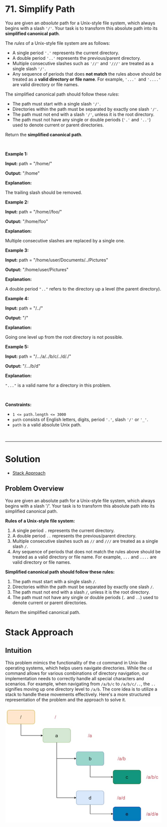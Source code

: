# 71. Simplify Path

<p>You are given an <em>absolute</em> path for a Unix-style file system, which always begins with a slash <code>'/'</code>. Your task is to transform this absolute path into its <strong>simplified canonical path</strong>.</p>

<p>The <em>rules</em> of a Unix-style file system are as follows:</p>

<ul>
  <li>A single period <code>'.'</code> represents the current directory.</li>
  <li>A double period <code>'..'</code> represents the previous/parent directory.</li>
  <li>Multiple consecutive slashes such as <code>'//'</code> and <code>'///'</code> are treated as a single slash <code>'/'</code>.</li>
  <li>Any sequence of periods that does <strong>not match</strong> the rules above should be treated as a <strong>valid directory or</strong> <strong>file </strong><strong>name</strong>. For example, <code>'...' </code>and <code>'....'</code> are valid directory or file names.</li>
</ul>

<p>The simplified canonical path should follow these <em>rules</em>:</p>

<ul>
  <li>The path must start with a single slash <code>'/'</code>.</li>
  <li>Directories within the path must be separated by exactly one slash <code>'/'</code>.</li>
  <li>The path must not end with a slash <code>'/'</code>, unless it is the root directory.</li>
  <li>The path must not have any single or double periods (<code>'.'</code> and <code>'..'</code>) used to denote current or parent directories.</li>
</ul>

<p>Return the <strong>simplified canonical path</strong>.</p>

<p>&nbsp;</p>
<p><strong class="example">Example 1:</strong></p>

<div class="example-block">
<p><strong>Input:</strong> <span class="example-io">path = "/home/"</span></p>

<p><strong>Output:</strong> <span class="example-io">"/home"</span></p>

<p><strong>Explanation:</strong></p>

<p>The trailing slash should be removed.</p>
</div>

<p><strong class="example">Example 2:</strong></p>

<div class="example-block">
<p><strong>Input:</strong> <span class="example-io">path = "/home//foo/"</span></p>

<p><strong>Output:</strong> <span class="example-io">"/home/foo"</span></p>

<p><strong>Explanation:</strong></p>

<p>Multiple consecutive slashes are replaced by a single one.</p>
</div>

<p><strong class="example">Example 3:</strong></p>

<div class="example-block">
<p><strong>Input:</strong> <span class="example-io">path = "/home/user/Documents/../Pictures"</span></p>

<p><strong>Output:</strong> <span class="example-io">"/home/user/Pictures"</span></p>

<p><strong>Explanation:</strong></p>

<p>A double period <code>".."</code> refers to the directory up a level (the parent directory).</p>
</div>

<p><strong class="example">Example 4:</strong></p>

<div class="example-block">
<p><strong>Input:</strong> <span class="example-io">path = "/../"</span></p>

<p><strong>Output:</strong> <span class="example-io">"/"</span></p>

<p><strong>Explanation:</strong></p>

<p>Going one level up from the root directory is not possible.</p>
</div>

<p><strong class="example">Example 5:</strong></p>

<div class="example-block">
<p><strong>Input:</strong> <span class="example-io">path = "/.../a/../b/c/../d/./"</span></p>

<p><strong>Output:</strong> <span class="example-io">"/.../b/d"</span></p>

<p><strong>Explanation:</strong></p>

<p><code>"..."</code> is a valid name for a directory in this problem.</p>
</div>

<p>&nbsp;</p>
<p><strong>Constraints:</strong></p>

<ul>
  <li><code>1 &lt;= path.length &lt;= 3000</code></li>
  <li><code>path</code> consists of English letters, digits, period <code>'.'</code>, slash <code>'/'</code> or <code>'_'</code>.</li>
  <li><code>path</code> is a valid absolute Unix path.</li>
</ul>

<br>

---

# Solution

- [Stack Approach](#stack-approach)

## Problem Overview

You are given an absolute path for a Unix-style file system, which always begins with a slash '/'. Your task is to transform this absolute path into its simplified canonical path.

**Rules of a Unix-style file system:**

1. A single period `.` represents the current directory.
2. A double period `..` represents the previous/parent directory.
3. Multiple consecutive slashes such as `//` and `///` are treated as a single slash `/`.
4. Any sequence of periods that does not match the rules above should be treated as a valid directory or file name. For example, `...` and `....` are valid directory or file names.

**Simplified canonical path should follow these rules:**

1. The path must start with a single slash `/`.
2. Directories within the path must be separated by exactly one slash `/`.
3. The path must not end with a slash `/`, unless it is the root directory.
4. The path must not have any single or double periods (`.` and `..`) used to denote current or parent directories.

Return the simplified canonical path.

# Stack Approach

## **Intuition**

This problem mimics the functionality of the `cd` command in Unix-like operating systems, which helps users navigate directories. While the `cd` command allows for various combinations of directory navigation, our implementation needs to correctly handle all special characters and scenarios. For example, when navigating from `/a/b/c` to `/a/b/c/..`, the `..` signifies moving up one directory level to `/a/b`. The core idea is to utilize a stack to handle these movements effectively. Here's a more structured representation of the problem and the approach to solve it.

![Tree representation of a simple directory path in Unix](img/71-1.jpg)
